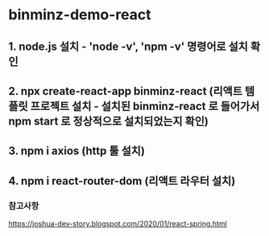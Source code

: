 # binminz-demo-react



## 1. node.js 설치 - 'node -v', 'npm -v' 명령어로 설치 확인

## 2. npx create-react-app binminz-react (리액트 템플릿 프로젝트 설치 - 설치된 binminz-react 로 들어가서 npm start 로 정상적으로 설치되었는지 확인)

## 3. npm i axios (http 툴 설치)  

## 4. npm i react-router-dom (리액트 라우터 설치)



### 참고사항
https://joshua-dev-story.blogspot.com/2020/01/react-spring.html

